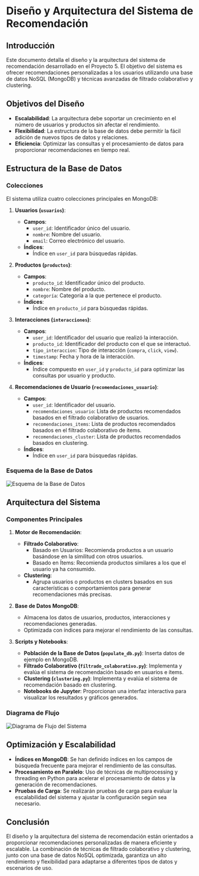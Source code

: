# Diseño y Arquitectura del Sistema de Recomendación

## Introducción

Este documento detalla el diseño y la arquitectura del sistema de recomendación desarrollado en el Proyecto 5. El objetivo del sistema es ofrecer recomendaciones personalizadas a los usuarios utilizando una base de datos NoSQL (MongoDB) y técnicas avanzadas de filtrado colaborativo y clustering.

## Objetivos del Diseño

- **Escalabilidad**: La arquitectura debe soportar un crecimiento en el número de usuarios y productos sin afectar el rendimiento.
- **Flexibilidad**: La estructura de la base de datos debe permitir la fácil adición de nuevos tipos de datos y relaciones.
- **Eficiencia**: Optimizar las consultas y el procesamiento de datos para proporcionar recomendaciones en tiempo real.

## Estructura de la Base de Datos

### Colecciones

El sistema utiliza cuatro colecciones principales en MongoDB:

1. **Usuarios (`usuarios`)**:
   - **Campos**:
     - `user_id`: Identificador único del usuario.
     - `nombre`: Nombre del usuario.
     - `email`: Correo electrónico del usuario.
   - **Índices**:
     - Índice en `user_id` para búsquedas rápidas.

2. **Productos (`productos`)**:
   - **Campos**:
     - `producto_id`: Identificador único del producto.
     - `nombre`: Nombre del producto.
     - `categoría`: Categoría a la que pertenece el producto.
   - **Índices**:
     - Índice en `producto_id` para búsquedas rápidas.

3. **Interacciones (`interacciones`)**:
   - **Campos**:
     - `user_id`: Identificador del usuario que realizó la interacción.
     - `producto_id`: Identificador del producto con el que se interactuó.
     - `tipo_interaccion`: Tipo de interacción (`compra`, `click`, `view`).
     - `timestamp`: Fecha y hora de la interacción.
   - **Índices**:
     - Índice compuesto en `user_id` y `producto_id` para optimizar las consultas por usuario y producto.

4. **Recomendaciones de Usuario (`recomendaciones_usuario`)**:
   - **Campos**:
     - `user_id`: Identificador del usuario.
     - `recomendaciones_usuario`: Lista de productos recomendados basados en el filtrado colaborativo de usuarios.
     - `recomendaciones_items`: Lista de productos recomendados basados en el filtrado colaborativo de ítems.
     - `recomendaciones_cluster`: Lista de productos recomendados basados en clustering.
   - **Índices**:
     - Índice en `user_id` para búsquedas rápidas.

### Esquema de la Base de Datos

![Esquema de la Base de Datos](../images/database_schema.png)

## Arquitectura del Sistema

### Componentes Principales

1. **Motor de Recomendación**:
   - **Filtrado Colaborativo**:
     - Basado en Usuarios: Recomienda productos a un usuario basándose en la similitud con otros usuarios.
     - Basado en Ítems: Recomienda productos similares a los que el usuario ya ha consumido.
   - **Clustering**:
     - Agrupa usuarios o productos en clusters basados en sus características o comportamientos para generar recomendaciones más precisas.

2. **Base de Datos MongoDB**:
   - Almacena los datos de usuarios, productos, interacciones y recomendaciones generadas.
   - Optimizada con índices para mejorar el rendimiento de las consultas.

3. **Scripts y Notebooks**:
   - **Población de la Base de Datos (`populate_db.py`)**: Inserta datos de ejemplo en MongoDB.
   - **Filtrado Colaborativo (`filtrado_colaborativo.py`)**: Implementa y evalúa el sistema de recomendación basado en usuarios e ítems.
   - **Clustering (`clustering.py`)**: Implementa y evalúa el sistema de recomendación basado en clustering.
   - **Notebooks de Jupyter**: Proporcionan una interfaz interactiva para visualizar los resultados y gráficos generados.

### Diagrama de Flujo

![Diagrama de Flujo del Sistema](../images/system_flowchart.png)

## Optimización y Escalabilidad

- **Índices en MongoDB**: Se han definido índices en los campos de búsqueda frecuente para mejorar el rendimiento de las consultas.
- **Procesamiento en Paralelo**: Uso de técnicas de multiprocessing y threading en Python para acelerar el procesamiento de datos y la generación de recomendaciones.
- **Pruebas de Carga**: Se realizarán pruebas de carga para evaluar la escalabilidad del sistema y ajustar la configuración según sea necesario.

## Conclusión

El diseño y la arquitectura del sistema de recomendación están orientados a proporcionar recomendaciones personalizadas de manera eficiente y escalable. La combinación de técnicas de filtrado colaborativo y clustering, junto con una base de datos NoSQL optimizada, garantiza un alto rendimiento y flexibilidad para adaptarse a diferentes tipos de datos y escenarios de uso.


